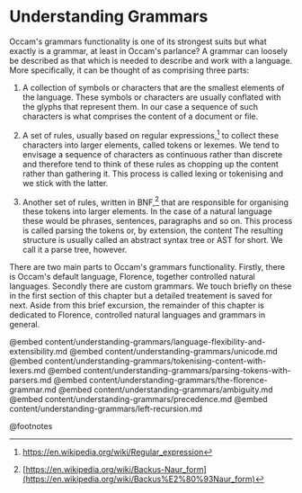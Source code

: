 # Understanding Grammars

Occam's grammars functionality is one of its strongest suits but what exactly is a grammar, at least in Occam's parlance?
A grammar can loosely be described as that which is needed to describe and work with a language.
More specifically, it can be thought of as comprising three parts:

1. A collection of symbols or characters that are the smallest elements of the language. These symbols or characters are usually conflated with the glyphs that represent them. In our case a sequence of such characters is what comprises the content of a document or file.

2. A set of rules, usually based on regular expressions,[^regular-expressions] to collect these characters into larger elements, called tokens or lexemes. We tend to envisage a sequence of characters as continuous rather than discrete and therefore tend to think of these rules as chopping up the content rather than gathering it. This process is called lexing or tokenising and we stick with the latter.

3. Another set of rules, written in BNF,[^bnf] that are responsible for organising these tokens into larger elements. In the case of a natural language these would be phrases, sentences, paragraphs and so on. This process is called parsing the tokens or, by extension, the content The resulting structure is usually called an abstract syntax tree or AST for short. We call it a parse tree, however.

There are two main parts to Occam's grammars functionality.
Firstly, there is Occam's default language, Florence, together controlled natural languages.
Secondly there are custom grammars.
We touch briefly on these in the first section of this chapter but a detailed treatement is saved for next.
Aside from this brief excursion, the remainder of this chapter is dedicated to Florence, controlled natural languages and grammars in general.

@embed content/understanding-grammars/language-flexibility-and-extensibility.md
@embed content/understanding-grammars/unicode.md
@embed content/understanding-grammars/tokenising-content-with-lexers.md
@embed content/understanding-grammars/parsing-tokens-with-parsers.md
@embed content/understanding-grammars/the-florence-grammar.md
@embed content/understanding-grammars/ambiguity.md
@embed content/understanding-grammars/precedence.md
@embed content/understanding-grammars/left-recursion.md

[^bnf]: [https://en.wikipedia.org/wiki/Backus-Naur_form](https://en.wikipedia.org/wiki/Backus%E2%80%93Naur_form)

[^juliamono]: https://juliamono.netlify.app/

[^occam-grammars]: https://github.com/djalbat/occam-grammars

[^regular-expressions]: https://en.wikipedia.org/wiki/Regular_expression

@footnotes

